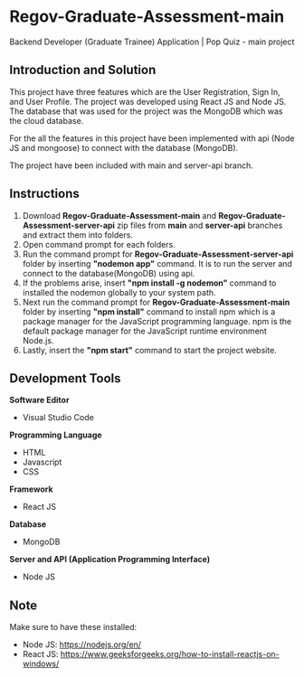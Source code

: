 # Regov-Graduate-Assessment-main 

Backend Developer (Graduate Trainee) Application | Pop Quiz - main project

## Introduction and Solution

This project have three features which are the User Registration, Sign In, and User Profile. The project was developed using React JS and Node JS. The database that was used for the project was the MongoDB which was the cloud database. 

For the all the features in this project have been implemented with api (Node JS and mongoose) to connect with the database (MongoDB).

The project have been included with main and server-api branch.

## Instructions

1. Download **Regov-Graduate-Assessment-main** and **Regov-Graduate-Assessment-server-api** zip files from **main** and **server-api** branches and extract them into folders.
2. Open command prompt for each folders.
3. Run the command prompt for **Regov-Graduate-Assessment-server-api** folder by inserting **"nodemon app"** command. It is to run the server and connect to the database(MongoDB) using api.
4. If the problems arise, insert **"npm install -g nodemon"** command to installed the nodemon globally to your system path.
5. Next run the command prompt for **Regov-Graduate-Assessment-main** folder by inserting **"npm install"** command to install npm which is a package manager for the JavaScript programming language. npm is the default package manager for the JavaScript runtime environment Node.js.
6. Lastly, insert the **"npm start"** command to start the project website.

## Development Tools 

**Software Editor** 
- Visual Studio Code

**Programming Language**
- HTML
- Javascript
- CSS

**Framework**
- React JS

**Database**
- MongoDB

**Server and API (Application Programming Interface)**
- Node JS 

## Note

Make sure to have these installed:
- Node JS: https://nodejs.org/en/
- React JS: https://www.geeksforgeeks.org/how-to-install-reactjs-on-windows/




